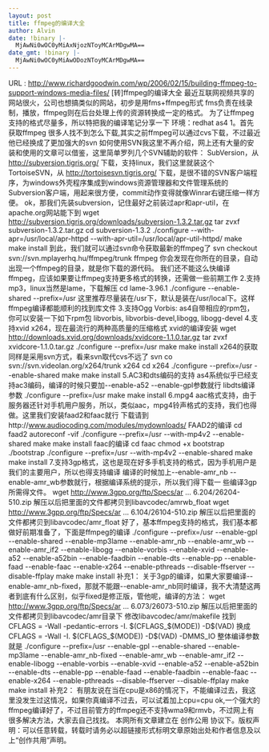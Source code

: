 ```yaml
---
layout: post
title: ffmpeg的编译大全
author: Alvin
date: !binary |-
  MjAwNi0wOC0yMiAxNjozNToyMCArMDgwMA==
date_gmt: !binary |-
  MjAwNi0wOC0yMiAwODozNToyMCArMDgwMA==
---
```

URL : <a href="http://www.richardgoodwin.com/wp/2006/02/15/building-ffmpeg-to-support-windows-media-files/">http://www.richardgoodwin.com/wp/2006/02/15/building-ffmpeg-to-support-windows-media-files/</a>
[转]ffmpeg的编译大全
最近互联网视频共享的网站很火，公司也想搞类似的网站，初步是用fms+ffmpeg形式
fms负责在线录制，播放，ffmpeg则在后台处理上传的资源转换成一定的格式。
为了让ffmpeg支持的格式尽量多，所以特把我的编译笔记分享一下
环境：redhat as4
1。首先获取ffmpeg
很多人找不到怎么下载,其实之前ffmpeg可以通过cvs下载，不过最近他已经换成了更加强大的svn
如何使用SVN我这里不再介绍，网上还有大量的安装和使用的文章可以借鉴，这里简单罗列几个SVN辅助的软件： 
SubVersion，从 <a href="http://subversion.tigris.org/">http://subversion.tigris.org/</a> 下载，支持linux，我们这里就装这个 
TortoiseSVN，从 <a href="http://tortoisesvn.tigris.org/">http://tortoisesvn.tigris.org/</a> 下载，是很不错的SVN客户端程序，为windows外壳程序集成到windows资源管理器和文件管理系统的Subversion客户端，用起来很方便，commit动作变得就像Winrar右键压缩一样方便。 
ok，那我们先装subversion，记住最好之前装过apr和apr-util，在apache.org网站能下到
wget <a href="http://subversion.tigris.org/downloads/subversion-1.3.2.tar.gz">http://subversion.tigris.org/downloads/subversion-1.3.2.tar.gz</a>
tar zvxf subversion-1.3.2.tar.gz
cd subversion-1.3.2
./configure --with-apr=/usr/local/apr-httpd --with-apr-util=/usr/local/apr-util-httpd/
make
make install
到此，我们就可以通过svn命令获取最新的ffmpeg了
svn checkout svn://svn.mplayerhq.hu/ffmpeg/trunk ffmpeg
你会发现在你所在的目录，自动出现一个ffmpeg的目录，就是你下载的源代码。
我们还不能这么快编译ffmpeg，应该如果要让ffmpeg支持更多格式的转换，还需做一些前期工作
2.支持mp3，linux当然是lame，下载解压
cd lame-3.96.1
./configure --enable-shared --prefix=/usr
这里推荐尽量装在/usr下，默认是装在/usr/local下。这样ffmpeg编译都能顺利的找到库文件
3.支持Ogg Vorbis:
as4自带相应的rpm包，你可以安装一下如下rpm包
libvorbis, libvorbis-devel,libogg, libogg-devel
4.支持xvid x264，现在最流行的两种高质量的压缩格式
xvid的编译安装
wget <a href="http://downloads.xvid.org/downloads/xvidcore-1.1.0.tar.gz">http://downloads.xvid.org/downloads/xvidcore-1.1.0.tar.gz</a>
tar zvxf xvidcore-1.1.0.tar.gz
./configure --prefix=/usr
make
make install
x264的获取同样是采用svn方式，看来svn取代cvs不远了
svn co svn://svn.videolan.org/x264/trunk x264
cd x264
./configure --prefix=/usr --enable-shared
make
make install
5.AC3和dts编码的支持
as4系统似乎已经支持ac3编码，编译的时候只要加--enable-a52 --enable-gpl参数就行
libdts编译参数
./configure --prefix=/usr
make
make install
6.mpg4 aac格式支持，由于服务器还针对手机用户服务，所以，类似aac，mpg4铃声格式的支持，我们也得做。这里我们安装faad2和faac就行
下载请到http://www.audiocoding.com/modules/mydownloads/
FAAD2的编译
cd faad2
autoreconf -vif
./configure --prefix=/usr --with-mp4v2 --enable-shared
make
make install
faac的编译
cd faac
chmod +x bootstrap
./bootstrap
./configure --prefix=/usr --with-mp4v2 --enable-shared
make
make install
7.支持3gp格式，这也是现在好多手机支持的格式，因为手机用户是我们的主要用户，所以也得支持编译
编译的时候加上--enable-amr_nb --enable-amr_wb参数就行，根据编译系统的提示，所以我们得下载一
些编译3gp所需得文件。
wget http://www.3gpp.org/ftp/Specs/ar ... 6.204/26204-510.zip
解压以后把里面的文件都拷贝到libavcodec/amrwb_float
wget http://www.3gpp.org/ftp/Specs/ar ... 6.104/26104-510.zip
解压以后把里面的文件都拷贝到libavcodec/amr_float
好了，基本ffmpeg支持的格式，我们基本都做好前期准备了，下面是ffmpeg的编译
./configure --prefix=/usr --enable-gpl --enable-shared --enable-mp3lame --enable-amr_nb --enable-amr_wb --enable-amr_if2 --enable-libogg --enable-vorbis --enable-xvid --enable-a52 --enable-a52bin --enable-faadbin --enable-dts --enable-pp --enable-faad --enable-faac --enable-x264 --enable-pthreads --disable-ffserver --disable-ffplay
make
make install
补充1：
关于3gp的编译，如果大家要编译--enable-amr_nb-fixed，那就不能跟--enable-amr_nb同时编译，我不大清楚这两者到底有什么区别，似乎fixed是修正版，管他呢，编译的方法：
wget http://www.3gpp.org/ftp/Specs/ar ... 6.073/26073-510.zip
解压以后把里面的文件都拷贝到libavcodec/amr目录下
修改libavcodec/amr/makefile 找到CFLAGS = -Wall -pedantic-errors -I. $(CFLAGS_$(MODE)) -D$(VAD) 换成CFLAGS = -Wall -I. $(CFLAGS_$(MODE)) -D$(VAD) -DMMS_IO
整体编译参数就是
./configure --prefix=/usr --enable-gpl --enable-shared --enable-mp3lame --enable-amr_nb-fixed --enable-amr_wb --enable-amr_if2 --enable-libogg --enable-vorbis --enable-xvid --enable-a52 --enable-a52bin --enable-dts --enable-pp --enable-faad --enable-faadbin --enable-faac --enable-x264 --enable-pthreads --disable-ffserver --disable-ffplay
make
make install
补充2：
有朋友说在当在cpu是x86的情况下，不能编译过去，我这里没发生过这情况，如果你真编译不过去，可以试着加上cpu=cpu 
ok,一个强大的ffmpeg编译好了，不过目前管方的ffmpeg还不支持wma9和rmvb，不过网上有很多解决方法，大家去自己找找。
本网所有文章建立在 创作公用 协议下。版权声明：可以任意转载，转载时请务必以超链接形式标明文章原始出处和作者信息及以上“创作共用”声明。
